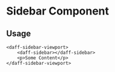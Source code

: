 # Sidebar Component

## Usage

```
<daff-sidebar-viewport>
    <daff-sidebar></daff-sidebar>
    <p>Some Content</p>
</daff-sidebar-viewport>
```
